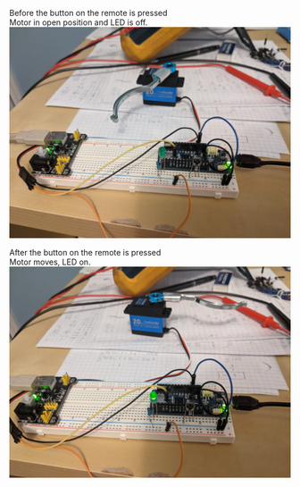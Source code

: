 
Before the button on the remote is pressed \
Motor in open position and LED is off. \
![off](https://github.com/lilweege/door-closer/blob/main/off.jpg)

After the button on the remote is pressed \
Motor moves, LED on. \
![on](https://github.com/lilweege/door-closer/blob/main/on.jpg)
